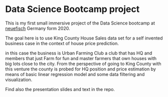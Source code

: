 # Data Science Bootcamp project 

This is my first small immersive project of the Data Science bootcamp at [neuefisch](https://www.neuefische.de/) Germany form 2020. 

The goal here is to use King County House Sales data set for a self invented business case in the context of house price prediction.

in this case the business is Urban Farming Club a club that has HQ and members that just Farm for fun and master farmers that own houses with big lots close to the city. From the perspective of going to King County with this venture the county is probed for HQ position and price estimation by means of basic linear regression model and some data filtering and visualization.

Find also the presentation slides and text in the repo.


